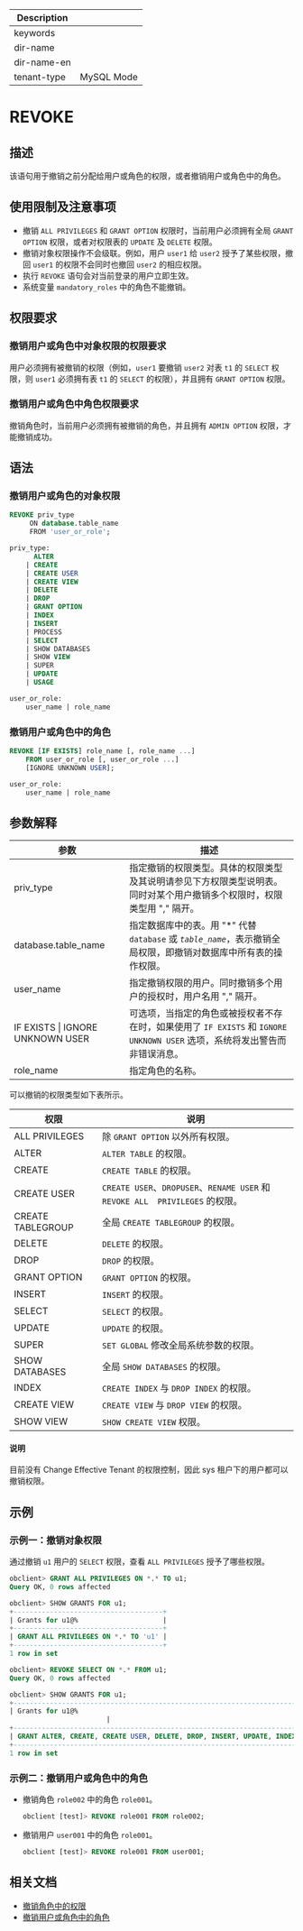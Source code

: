 | Description   |                 |
|---------------|-----------------|
| keywords      |                 |
| dir-name      |                 |
| dir-name-en   |                 |
| tenant-type   | MySQL Mode      |

# REVOKE

## 描述

该语句用于撤销之前分配给用户或角色的权限，或者撤销用户或角色中的角色。

## 使用限制及注意事项

* 撤销 `ALL PRIVILEGES` 和 `GRANT OPTION` 权限时，当前用户必须拥有全局 `GRANT OPTION` 权限，或者对权限表的 `UPDATE` 及 `DELETE` 权限。
* 撤销对象权限操作不会级联。例如，用户 `user1` 给 `user2` 授予了某些权限，撤回 `user1` 的权限不会同时也撤回 `user2` 的相应权限。
* 执行 `REVOKE` 语句会对当前登录的用户立即生效。
* 系统变量 `mandatory_roles` 中的角色不能撤销。

## 权限要求

### 撤销用户或角色中对象权限的权限要求

用户必须拥有被撤销的权限（例如，`user1` 要撤销 `user2` 对表 `t1` 的 `SELECT` 权限，则 `user1` 必须拥有表 `t1` 的 `SELECT` 的权限），并且拥有 `GRANT OPTION` 权限。

### 撤销用户或角色中角色权限要求

撤销角色时，当前用户必须拥有被撤销的角色，并且拥有 `ADMIN OPTION` 权限，才能撤销成功。

## 语法

### 撤销用户或角色的对象权限

```sql
REVOKE priv_type
     ON database.table_name
     FROM 'user_or_role';

priv_type:
      ALTER
    | CREATE
    | CREATE USER
    | CREATE VIEW
    | DELETE
    | DROP
    | GRANT OPTION
    | INDEX
    | INSERT
    | PROCESS
    | SELECT
    | SHOW DATABASES
    | SHOW VIEW
    | SUPER
    | UPDATE
    | USAGE

user_or_role:
    user_name | role_name
```

### 撤销用户或角色中的角色

```sql
REVOKE [IF EXISTS] role_name [, role_name ...]
    FROM user_or_role [, user_or_role ...]
    [IGNORE UNKNOWN USER];

user_or_role:
    user_name | role_name
```

## 参数解释

|       **参数**        |                                          **描述**                                           |
|---------------------|-------------------------------------------------------------------------------------------|
| priv_type           | 指定撤销的权限类型。具体的权限类型及其说明请参见下方权限类型说明表。同时对某个用户撤销多个权限时，权限类型用 "," 隔开。             |
| database.table_name | 指定数据库中的表。用 "\*" 代替 `database` 或 *`table_name`*，表示撤销全局权限，即撤销对数据库中所有表的操作权限。 |
| user_name           | 指定撤销权限的用户。同时撤销多个用户的授权时，用户名用 "," 隔开。                                                         |
| IF EXISTS \| IGNORE UNKNOWN USER | 可选项，当指定的角色或被授权者不存在时，如果使用了 `IF EXISTS` 和 `IGNORE UNKNOWN USER` 选项，系统将发出警告而非错误消息。|
| role_name           | 指定角色的名称。|

可以撤销的权限类型如下表所示。

|      **权限**       |                                 **说明**                                 |
|-------------------|------------------------------------------------------------------------|
| ALL PRIVILEGES    | 除 `GRANT OPTION` 以外所有权限。                                               |
| ALTER             | `ALTER TABLE` 的权限。                                                     |
| CREATE            | `CREATE TABLE` 的权限。                                                    |
| CREATE USER       | `CREATE USER`、`DROPUSER`、`RENAME USER` 和 `REVOKE ALL  PRIVILEGES` 的权限。 |
| CREATE TABLEGROUP | 全局 `CREATE TABLEGROUP` 的权限。                                            |
| DELETE            | `DELETE` 的权限。                                                          |
| DROP              | `DROP` 的权限。                                                            |
| GRANT OPTION      | `GRANT OPTION` 的权限。                                                    |
| INSERT            | `INSERT` 的权限。                                                          |
| SELECT            | `SELECT` 的权限。                                                          |
| UPDATE            | `UPDATE` 的权限。                                                          |
| SUPER             | `SET GLOBAL` 修改全局系统参数的权限。                                              |
| SHOW DATABASES    | 全局 `SHOW DATABASES` 的权限。                                               |
| INDEX             | `CREATE INDEX` 与 `DROP INDEX` 的权限。                                     |
| CREATE VIEW       | `CREATE VIEW` 与 `DROP VIEW` 的权限。                                       |
| SHOW VIEW         | `SHOW CREATE VIEW` 权限。                                                 |

  <main id="notice" type='explain'>
    <h4>说明</h4>
    <p>目前没有 Change Effective Tenant 的权限控制，因此 sys 租户下的用户都可以撤销权限。</p>
  </main>

## 示例

### 示例一：撤销对象权限

通过撤销 `u1` 用户的 `SELECT` 权限，查看 `ALL PRIVILEGES` 授予了哪些权限。

```sql
obclient> GRANT ALL PRIVILEGES ON *.* TO u1;
Query OK, 0 rows affected

obclient> SHOW GRANTS FOR u1;
+-------------------------------------+
| Grants for u1@%                     |
+-------------------------------------+
| GRANT ALL PRIVILEGES ON *.* TO 'u1' |
+-------------------------------------+
1 row in set

obclient> REVOKE SELECT ON *.* FROM u1;
Query OK, 0 rows affected

obclient> SHOW GRANTS FOR u1;
+-------------------------------------------------------------------------------------------------------------------------------------------------------------------------------------------------------------------------------------+
| Grants for u1@%
                        |
+-------------------------------------------------------------------------------------------------------------------------------------------------------------------------------------------------------------------------------------+
| GRANT ALTER, CREATE, CREATE USER, DELETE, DROP, INSERT, UPDATE, INDEX, CREATE VIEW, SHOW VIEW, SHOW DB, SUPER, PROCESS, FILE, ALTER TENANT, ALTER SYSTEM, CREATE RESOURCE POOL, CREATE RESOURCE UNIT ON *.* TO 'u1' |
+-------------------------------------------------------------------------------------------------------------------------------------------------------------------------------------------------------------------------------------+
1 row in set
```

### 示例二：撤销用户或角色中的角色

* 撤销角色 `role002` 中的角色 `role001`。

  ```sql
  obclient [test]> REVOKE role001 FROM role002;
  ```

* 撤销用户 `user001` 中的角色 `role001`。

  ```sql
  obclient [test]> REVOKE role001 FROM user001;
  ```

## 相关文档

* [撤销角色中的权限](../../../../../600.manage/500.security-and-permissions/300.access-control/200.user-and-permission/200.permission-of-mysql-mode/340.role-management-of-mysql-mode.md/700.revoke-privileges-from-a-role-of-mysql-mode.md)
* [撤销用户或角色中的角色](../../../../../600.manage/500.security-and-permissions/300.access-control/200.user-and-permission/200.permission-of-mysql-mode/340.role-management-of-mysql-mode.md/800.revoke-a-role-from-a-user-or-role-of-mysql-mode.md)
